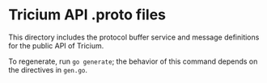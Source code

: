 # Tricium API .proto files

This directory includes the protocol buffer service and message
definitions for the public API of Tricium.

To regenerate, run `go generate`; the behavior of this command
depends on the directives in `gen.go`.
